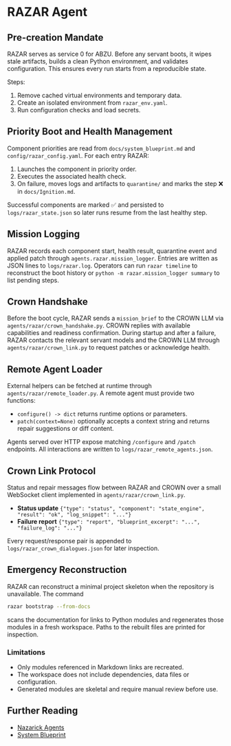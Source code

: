 # RAZAR Agent

## Pre-creation Mandate

RAZAR serves as service 0 for ABZU. Before any servant boots, it wipes stale artifacts, builds a clean Python environment, and validates configuration. This ensures every run starts from a reproducible state.

Steps:
1. Remove cached virtual environments and temporary data.
2. Create an isolated environment from `razar_env.yaml`.
3. Run configuration checks and load secrets.

## Priority Boot and Health Management

Component priorities are read from `docs/system_blueprint.md` and `config/razar_config.yaml`. For each entry RAZAR:

1. Launches the component in priority order.
2. Executes the associated health check.
3. On failure, moves logs and artifacts to `quarantine/` and marks the step ❌ in `docs/Ignition.md`.

Successful components are marked ✅ and persisted to `logs/razar_state.json` so later runs resume from the last healthy step.

## Mission Logging

RAZAR records each component start, health result, quarantine event and applied
patch through `agents.razar.mission_logger`. Entries are written as JSON lines
to `logs/razar.log`. Operators can run `razar timeline` to reconstruct the boot
history or `python -m razar.mission_logger summary` to list pending steps.

## Crown Handshake

Before the boot cycle, RAZAR sends a `mission_brief` to the CROWN LLM via `agents/razar/crown_handshake.py`. CROWN replies with available capabilities and readiness confirmation. During startup and after a failure, RAZAR contacts the relevant servant models and the CROWN LLM through `agents/razar/crown_link.py` to request patches or acknowledge health.

## Remote Agent Loader

External helpers can be fetched at runtime through
`agents/razar/remote_loader.py`.  A remote agent must provide two functions:

- `configure() -> dict` returns runtime options or parameters.
- `patch(context=None)` optionally accepts a context string and returns repair
  suggestions or diff content.

Agents served over HTTP expose matching `/configure` and `/patch` endpoints.
All interactions are written to `logs/razar_remote_agents.json`.

## Crown Link Protocol

Status and repair messages flow between RAZAR and CROWN over a small WebSocket
client implemented in `agents/razar/crown_link.py`.

- **Status update**
  `{"type": "status", "component": "state_engine", "result": "ok", "log_snippet": "..."}`
- **Failure report**
  `{"type": "report", "blueprint_excerpt": "...", "failure_log": "..."}`

Every request/response pair is appended to
`logs/razar_crown_dialogues.json` for later inspection.

## Emergency Reconstruction

RAZAR can reconstruct a minimal project skeleton when the repository is
unavailable. The command

```bash
razar bootstrap --from-docs
```

scans the documentation for links to Python modules and regenerates those
modules in a fresh workspace. Paths to the rebuilt files are printed for
inspection.

### Limitations

- Only modules referenced in Markdown links are recreated.
- The workspace does not include dependencies, data files or configuration.
- Generated modules are skeletal and require manual review before use.

## Further Reading

- [Nazarick Agents](nazarick_agents.md)
- [System Blueprint](system_blueprint.md)
